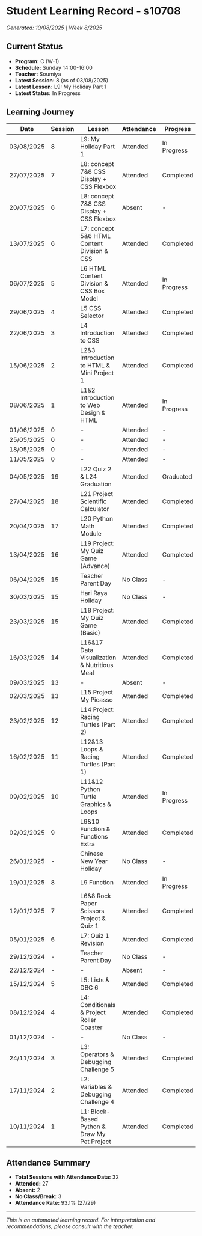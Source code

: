# Student Learning Record - s10708
*Generated: 10/08/2025 | Week 8/2025*

## Current Status
- **Program:** C (W-1)
- **Schedule:** Sunday 14:00-16:00
- **Teacher:** Soumiya
- **Latest Session:** 8 (as of 03/08/2025)
- **Latest Lesson:** L9: My Holiday Part 1
- **Latest Status:** In Progress

## Learning Journey
| Date | Session | Lesson | Attendance | Progress |
|------|---------|--------|------------|----------|
| 03/08/2025 | 8 | L9: My Holiday Part 1 | Attended | In Progress |
| 27/07/2025 | 7 | L8: concept 7&8 CSS Display + CSS Flexbox | Attended | Completed |
| 20/07/2025 | 6 | L8: concept 7&8 CSS Display + CSS Flexbox | Absent | - |
| 13/07/2025 | 6 | L7: concept 5&6 HTML Content Division & CSS | Attended | Completed |
| 06/07/2025 | 5 | L6 HTML Content Division & CSS Box Model | Attended | In Progress |
| 29/06/2025 | 4 | L5 CSS Selector | Attended | Completed |
| 22/06/2025 | 3 | L4 Introduction to CSS | Attended | Completed |
| 15/06/2025 | 2 | L2&3 Introduction to HTML & Mini Project 1 | Attended | Completed |
| 08/06/2025 | 1 | L1&2 Introduction to Web Design & HTML | Attended | In Progress |
| 01/06/2025 | 0 | - | Attended | - |
| 25/05/2025 | 0 | - | Attended | - |
| 18/05/2025 | 0 | - | Attended | - |
| 11/05/2025 | 0 | - | Attended | - |
| 04/05/2025 | 19 | L22 Quiz 2 & L24 Graduation | Attended | Graduated |
| 27/04/2025 | 18 | L21 Project Scientific Calculator | Attended | Completed |
| 20/04/2025 | 17 | L20 Python Math Module | Attended | Completed |
| 13/04/2025 | 16 | L19 Project: My Quiz Game (Advance) | Attended | Completed |
| 06/04/2025 | 15 | Teacher Parent Day | No Class | - |
| 30/03/2025 | 15 | Hari Raya Holiday | No Class | - |
| 23/03/2025 | 15 | L18 Project: My Quiz Game (Basic) | Attended | Completed |
| 16/03/2025 | 14 | L16&17 Data Visualization & Nutritious Meal | Attended | Completed |
| 09/03/2025 | 13 | - | Absent | - |
| 02/03/2025 | 13 | L15 Project My Picasso | Attended | Completed |
| 23/02/2025 | 12 | L14 Project: Racing Turtles (Part 2) | Attended | Completed |
| 16/02/2025 | 11 | L12&13 Loops & Racing Turtles (Part 1) | Attended | Completed |
| 09/02/2025 | 10 | L11&12 Python Turtle Graphics & Loops | Attended | In Progress |
| 02/02/2025 | 9 | L9&10 Function & Functions Extra | Attended | Completed |
| 26/01/2025 | - | Chinese New Year Holiday | No Class | - |
| 19/01/2025 | 8 | L9 Function | Attended | In Progress |
| 12/01/2025 | 7 | L6&8 Rock Paper Scissors Project & Quiz 1 | Attended | Completed |
| 05/01/2025 | 6 | L7: Quiz 1 Revision | Attended | Completed |
| 29/12/2024 | - | Teacher Parent Day | No Class | - |
| 22/12/2024 | - | - | Absent | - |
| 15/12/2024 | 5 | L5: Lists & DBC 6 | Attended | Completed |
| 08/12/2024 | 4 | L4: Conditionals & Project Roller Coaster | Attended | Completed |
| 01/12/2024 | - | - | No Class | - |
| 24/11/2024 | 3 | L3: Operators & Debugging Challenge 5 | Attended | Completed |
| 17/11/2024 | 2 | L2: Variables & Debugging Challenge 4 | Attended | Completed |
| 10/11/2024 | 1 | L1: Block-Based Python & Draw My Pet Project | Attended | Completed |

## Attendance Summary
- **Total Sessions with Attendance Data:** 32
- **Attended:** 27
- **Absent:** 2
- **No Class/Break:** 3
- **Attendance Rate:** 93.1% (27/29)

---
*This is an automated learning record. For interpretation and recommendations, please consult with the teacher.*
